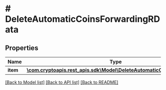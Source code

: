 # # DeleteAutomaticCoinsForwardingRData

## Properties

Name | Type | Description | Notes
------------ | ------------- | ------------- | -------------
**item** | [**\com.cryptoapis.rest_apis.sdk\Model\DeleteAutomaticCoinsForwardingRI**](DeleteAutomaticCoinsForwardingRI.md) |  |

[[Back to Model list]](../../README.md#models) [[Back to API list]](../../README.md#endpoints) [[Back to README]](../../README.md)
